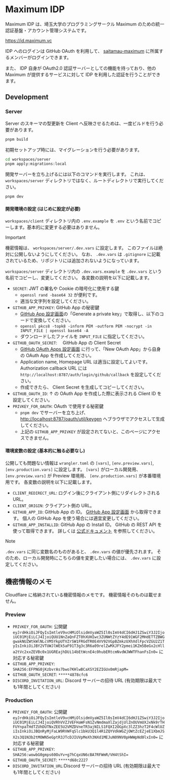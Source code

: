 # Maximum IDP

Maximum IDP は、埼玉大学のプログラミングサークル Maximum のための統一認証基盤・アカウント管理システムです。

<https://id.maximum.vc>

IDP へのログインは GitHub OAuth を利用して、 [saitamau-maximum](https://github.com/saitamau-maximum) に所属するメンバーがログインできます。

また、 IDP 自身が OAuth2.0 認証サーバーとしての機能を持っており、他の Maximum が提供するサービスに対して IDP を利用した認証を行うことができます。

## Development

### Server

Server のスキーマの型更新を Client へ反映させるためは、一度ビルドを行う必要があります。

```bash
pnpm build
```

初期セットアップ時には、マイグレーションを行う必要があります。

```bash
cd workspaces/server
pnpm apply:migrations:local
```

開発サーバーを立ち上げるには以下のコマンドを実行します。
これは、 `workspaces/server` ディレクトリではなく、ルートディレクトリで実行してください。

```bash
pnpm dev
```

#### 開発環境の設定 (はじめに設定が必要)

`workspaces/client` ディレクトリ内の `.env.example` を `.env` という名前でコピーします。基本的に変更する必要はありません。

> [!IMPORTANT]
> 機密情報は、 `workspaces/server/.dev.vars` に設定します。
> このファイルは絶対に公開しないようにしてください。
> なお、 `.dev.vars` は `.gitignore` に記載されているため、リポジトリには追加されないようになっています。

`workspaces/server` ディレクトリ内の `.dev.vars.example` を `.dev.vars` という名前でコピーし、変更してください。
各変数の説明を以下に記載します。

- `SECRET`: JWT の署名や Cookie の暗号化に使用する鍵
  - `openssl rand -base64 32` が便利です。
  - 適当な文字列を設定してください。
- `GITHUB_APP_PRIVKEY`: GitHub App の秘密鍵
  - [GitHub App 設定画面](https://github.com/organizations/saitamau-maximum/settings/apps/maximum-auth)の「Generate a private key」で取得し、以下のコードで変換してください。
  - `openssl pkcs8 -topk8 -inform PEM -outform PEM -nocrypt -in INPUT_FILE | openssl base64 -A`
  - ダウンロードしたファイルを `INPUT_FILE` に指定してください。
- `GITHUB_OAUTH_SECRET`:　 GitHub App の Client Secret
  - [GitHub OAuth Apps 設定画面](https://github.com/settings/developers) に行って、「New OAuth App」から自身の OAuth App を作成してください。
  - Application name, Homepage URL は適当に設定してよいです。 Authorization callback URL には `http://localhost:8787/auth/login/github/callback` を設定してください。
  - 作成できたら、 Client Secret を生成してコピーしてください。
- `GITHUB_OAUTH_ID`: ↑ の OAuth App を作成した際に表示される Client ID を設定してください。
- `PRIVKEY_FOR_OAUTH`: OAuth で使用する秘密鍵
  - `pnpm dev` でサーバーを立ち上げ、<http://localhost:8787/oauth/util/keygen> へブラウザでアクセスして生成してください。
  - 上記の `GITHUB_APP_PRIVKEY` が設定されてないと、このページにアクセスできません。

#### 環境変数の設定 (基本的に触る必要なし)

公開しても問題ない情報は `wrangler.toml` の `[vars]`, `[env.preview.vars]`, `[env.production.vars]` に設定します。
`[vars]` がローカル開発用、 `[env.preview.vars]` が Preview 環境用、 `[env.production.vars]` が本番環境用です。
各変数の説明を以下に記載します。

- `CLIENT_REDIRECT_URL`: ログイン後にクライアント側にリダイレクトされる URL。
- `CLIENT_ORIGIN`: クライアント側の URL。
- `GITHUB_APP_ID`: GitHub App の ID。 [GitHub App 設定画面](https://github.com/organizations/saitamau-maximum/settings/apps/maximum-auth) から取得できます。 個人の GitHub App を使う場合には適宜変更してください。
- `GITHUB_APP_INSTALLID`: GitHub App の Install ID。 GitHub の REST API を使って取得できます。 詳しくは [公式ドキュメント](https://docs.github.com/ja/apps/creating-github-apps/authenticating-with-a-github-app/authenticating-as-a-github-app-installation) を参照してください。

> [!NOTE]
> `.dev.vars` に同じ変数名のものがあると、 `.dev.vars` の値が優先されます。
> そのため、ローカル開発時にこちらの値を変更したい場合には、 `.dev.vars` に設定してください。

## 機密情報のメモ

Cloudflare に格納されている機密情報のメモです。
機密情報そのものは載せません。

### Preview

- `PRIVKEY_FOR_OAUTH`: 公開鍵 `eyJrdHkiOiJFQyIsImtleV9vcHMiOlsidmVyaWZ5Il0sImV4dCI6dHJ1ZSwiY3J2IjoiUC01MjEiLCJ4IjoiQUU1NnZaQnFZT0hXUHIwc3ZUNWtZYzY4dE91WGF2MHdETTZBWGgwakNUZWtkWlNLcVM5YkpUTVZrSW1FRGdTR0E4VV92VGpBZmkzUXhXdlFpcVZGU2Z1TyIsInkiOiJBY2VTUWJlWEk5aF91T3g3c3R6a09relZwMXJFY2pmei1KZm5BeGx2cHlla2tVc2xxZEVBc0x1UGREajhDUi14bEtWcnE4c0hubERtcmNvdWJWWTFhanFsIn0=` に対応する秘密鍵
- `GITHUB_APP_PRIVKEY`: `SHA256:EFPNG0jKzbvrAs7bwo7KHlwBCaXSY2EZIGUx0mRjapM=`
- `GITHUB_OAUTH_SECRET`: `*****4878cfc6`
- `DISCORD_INVITATION_URL`: Discord サーバーの招待 URL (有効期限は最大でも1年間としてください)

### Production

- `PRIVKEY_FOR_OAUTH`: 公開鍵 `eyJrdHkiOiJFQyIsImtleV9vcHMiOlsidmVyaWZ5Il0sImV4dCI6dHJ1ZSwiY3J2IjoiUC01MjEiLCJ4IjoiQVRhVVZJVEFHaWFsN1ZvNmdmaXlZajdjUlZnOUVmUXJxNk9rTHFUYnpaTHdTZUhDUTNxZEE5U2VMZDVneTR3ajNILS1FQXI2OGpXc3lZZ3hzT2F4cWlUZiIsInkiOiJBQnRyMjFaLW9RVWFqSlc1bkU3Q1l4R1ZQYVdkWGZjOWtZcEZjeE1XbmJSX2s3Q1N3b2tMOWN5eGptR3JTcDJIUVpMeXh3NXd1MEJuN09NV0pHWWpNd0lxIn0=` に対応する秘密鍵
- `GITHUB_APP_PRIVKEY`: `SHA256:wowbG0gmps60OuYv+g7hCqxUN6cBA7RFWmR/VH4tShI=`
- `GITHUB_OAUTH_SECRET`: `*****d68c2227`
- `DISCORD_INVITATION_URL`:Discord サーバーの招待 URL (有効期限は最大でも1年間としてください)
